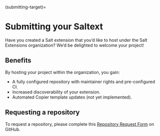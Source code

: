 (submitting-target)=
# Submitting your Saltext

Have you created a Salt extension that you’d like to host under the Salt Extensions organization? We’d be delighted to welcome your project!

## Benefits

By hosting your project within the organization, you gain:

- A fully configured repository with maintainer rights and pre-configured CI.
- Increased discoverability of your extension.
- Automated Copier template updates (not yet implemented).

## Requesting a repository

To request a repository, please complete this <a href="https://github.com/salt-extensions/community/issues/new?assignees=&labels=repo&projects=&template=repo.yml&title=%5BRepo+request%5D%3A+">Repository Request Form</a> on GitHub.
